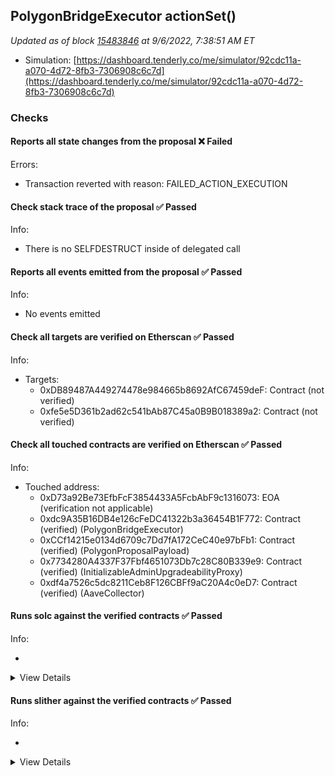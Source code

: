 ## PolygonBridgeExecutor actionSet()

_Updated as of block [15483846](https://etherscan.io/block/15483846) at 9/6/2022, 7:38:51 AM ET_

- Simulation: [https://dashboard.tenderly.co/me/simulator/92cdc11a-a070-4d72-8fb3-7306908c6c7d](https://dashboard.tenderly.co/me/simulator/92cdc11a-a070-4d72-8fb3-7306908c6c7d)

### Checks

#### Reports all state changes from the proposal ❌ Failed

Errors:

- Transaction reverted with reason: FAILED_ACTION_EXECUTION

#### Check stack trace of the proposal ✅ Passed

Info:

- There is no SELFDESTRUCT inside of delegated call

#### Reports all events emitted from the proposal ✅ Passed

Info:

- No events emitted

#### Check all targets are verified on Etherscan ✅ Passed

Info:

- Targets:
  - 0xDB89487A449274478e984665b8692AfC67459deF: Contract (not verified)
  - 0xfe5e5D361b2ad62c541bAb87C45a0B9B018389a2: Contract (not verified)

#### Check all touched contracts are verified on Etherscan ✅ Passed

Info:

- Touched address:
  - 0xD73a92Be73EfbFcF3854433A5FcbAbF9c1316073: EOA (verification not applicable)
  - 0xdc9A35B16DB4e126cFeDC41322b3a36454B1F772: Contract (verified) (PolygonBridgeExecutor)
  - 0xCCf14215e0134d6709c7Dd7fA172CeC40e97bFb1: Contract (verified) (PolygonProposalPayload)
  - 0x7734280A4337F37Fbf4651073Db7c28C80B339e9: Contract (verified) (InitializableAdminUpgradeabilityProxy)
  - 0xdf4a7526c5dc8211Ceb8F126CBFf9aC20A4c0eD7: Contract (verified) (AaveCollector)

#### Runs solc against the verified contracts ✅ Passed

Info:

-

<details>
<summary>View Details</summary>
Compiler warnings for InitializableAdminUpgradeabilityProxy at `0x7734280A4337F37Fbf4651073Db7c28C80B339e9`

<details>
<summary>View warnings for InitializableAdminUpgradeabilityProxy at `0x7734280A4337F37Fbf4651073Db7c28C80B339e9`</summary>

```
INFO:CryticCompile:Source code not available, try to fetch the bytecode only
```

</details>

- Compiler warnings for PolygonProposalPayload at `0xCCf14215e0134d6709c7Dd7fA172CeC40e97bFb1`

<details>
<summary>View warnings for PolygonProposalPayload at `0xCCf14215e0134d6709c7Dd7fA172CeC40e97bFb1`</summary>

```
INFO:CryticCompile:Source code not available, try to fetch the bytecode only
```

</details>

- Compiler warnings for PolygonBridgeExecutor at `0xdc9A35B16DB4e126cFeDC41322b3a36454B1F772`

<details>
<summary>View warnings for PolygonBridgeExecutor at `0xdc9A35B16DB4e126cFeDC41322b3a36454B1F772`</summary>

```
INFO:CryticCompile:Source code not available, try to fetch the bytecode only
```

</details>

- Compiler warnings for AaveCollector at `0xdf4a7526c5dc8211Ceb8F126CBFf9aC20A4c0eD7`

<details>
<summary>View warnings for AaveCollector at `0xdf4a7526c5dc8211Ceb8F126CBFf9aC20A4c0eD7`</summary>

```
INFO:CryticCompile:Source code not available, try to fetch the bytecode only
```

</details>

</details>

#### Runs slither against the verified contracts ✅ Passed

Info:

-

<details>
<summary>View Details</summary>
Slither report for InitializableAdminUpgradeabilityProxy at `0x7734280A4337F37Fbf4651073Db7c28C80B339e9`

<details>
<summary>View report for InitializableAdminUpgradeabilityProxy at `0x7734280A4337F37Fbf4651073Db7c28C80B339e9`</summary>

```
Source code not available, try to fetch the bytecode only
No contract were found in None, check the correct compilation
[92m
solc- is not recommended for deployment
Reference: https://github.com/crytic/slither/wiki/Detector-Documentation#incorrect-versions-of-solidity[0m
[91mNo contract was analyzed[0m
0x7734280A4337F37Fbf4651073Db7c28C80B339e9 analyzed (0 contracts with 78 detectors), 1 result(s) found
```

</details>

- Slither report for PolygonProposalPayload at `0xCCf14215e0134d6709c7Dd7fA172CeC40e97bFb1`

<details>
<summary>View report for PolygonProposalPayload at `0xCCf14215e0134d6709c7Dd7fA172CeC40e97bFb1`</summary>

```
Source code not available, try to fetch the bytecode only
No contract were found in None, check the correct compilation
[92m
solc- is not recommended for deployment
Reference: https://github.com/crytic/slither/wiki/Detector-Documentation#incorrect-versions-of-solidity[0m
[91mNo contract was analyzed[0m
0xCCf14215e0134d6709c7Dd7fA172CeC40e97bFb1 analyzed (0 contracts with 78 detectors), 1 result(s) found
```

</details>

- Slither report for PolygonBridgeExecutor at `0xdc9A35B16DB4e126cFeDC41322b3a36454B1F772`

<details>
<summary>View report for PolygonBridgeExecutor at `0xdc9A35B16DB4e126cFeDC41322b3a36454B1F772`</summary>

```
Source code not available, try to fetch the bytecode only
No contract were found in None, check the correct compilation
[92m
solc- is not recommended for deployment
Reference: https://github.com/crytic/slither/wiki/Detector-Documentation#incorrect-versions-of-solidity[0m
[91mNo contract was analyzed[0m
0xdc9A35B16DB4e126cFeDC41322b3a36454B1F772 analyzed (0 contracts with 78 detectors), 1 result(s) found
```

</details>

- Slither report for AaveCollector at `0xdf4a7526c5dc8211Ceb8F126CBFf9aC20A4c0eD7`

<details>
<summary>View report for AaveCollector at `0xdf4a7526c5dc8211Ceb8F126CBFf9aC20A4c0eD7`</summary>

```
Source code not available, try to fetch the bytecode only
No contract were found in None, check the correct compilation
[92m
solc- is not recommended for deployment
Reference: https://github.com/crytic/slither/wiki/Detector-Documentation#incorrect-versions-of-solidity[0m
[91mNo contract was analyzed[0m
0xdf4a7526c5dc8211Ceb8F126CBFf9aC20A4c0eD7 analyzed (0 contracts with 78 detectors), 1 result(s) found
```

</details>

</details>
